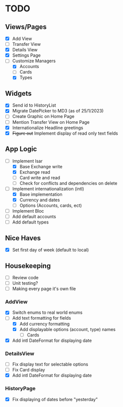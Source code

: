 # TODO

## Views/Pages
- [x] Add View
- [ ] Transfer View
- [x] Details View
- [x] Settings Page
- [ ] Customize Managers
    - [x] Accounts
    - [ ] Cards
    - [x] Types

## Widgets
- [x] Send id to HistoryList
- [x] Migrate DatePicker to MD3 (as of 25/1/2023)
- [ ] Create Graphic on Home Page
- [ ] Mention Transfer View on Home Page
- [x] Internationalize Headline greetings
- [x] ~~Figure out~~ Implement display of read only text fields

## App Logic
- [ ] Implement Isar
    - [x] Base Exchange write
    - [x] Exchange read
    - [ ] Card write and read
    - [ ] Check for conflicts and dependencies on delete
- [ ] Implement internationalization (intl)
    - [x] Base implementation
    - [x] Currency and dates
    - [ ] Options (Accounts, cards, ect)
- [ ] Implement Bloc
- [ ] Add default accounts
- [ ] Add default types

## Nice Haves
- [x] Set first day of week (default to local)

## Housekeeping
- [ ] Review code
- [ ] Unit testing?
- [ ] Making every page it's own file

### AddView
- [x] Switch enums to real world enums
- [ ] Add text formatting for fields
    - [x] Add currency formatting
    - [x] Add displayable options (account, type) names
        - [ ] Cards
- [x] Add intl DateFormat for displaying date

### DetailsView
- [ ] Fix display text for selectable options
- [ ] Fix Card display
- [x] Add intl DateFormat for displaying date

### HistoryPage
- [x] Fix displaying of dates before "yesterday"
